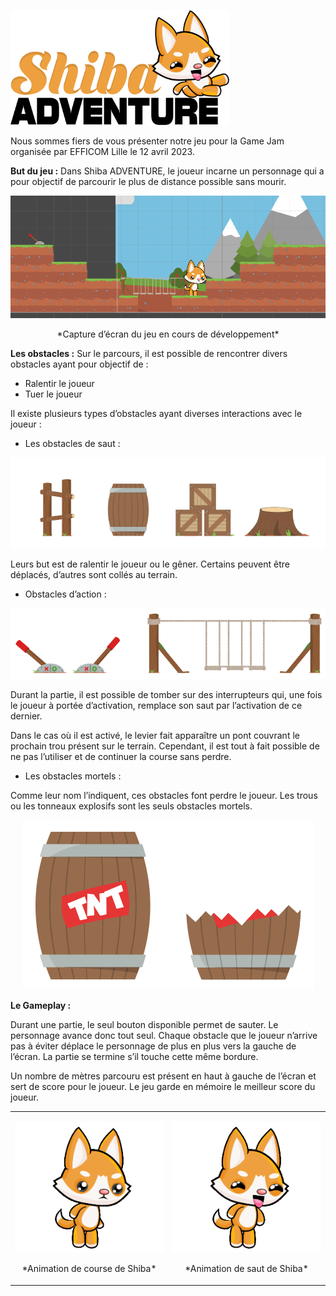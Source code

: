 <p align="left">
  <img src="https://github.com/MathisV/gamejam/blob/main/images/logo.png" width="350" title="logo">
</p>

Nous sommes fiers de vous présenter notre jeu pour la Game Jam organisée par EFFICOM Lille le 12 avril 2023.

**But du jeu :** 
Dans Shiba ADVENTURE, le joueur incarne un personnage qui a pour objectif de parcourir le plus de distance possible sans mourir.
<p align="center">
  <img src="https://github.com/MathisV/gamejam/blob/main/images/image.png" title="image en développement">
</p>
<p align="center">
  *Capture d’écran du jeu en cours de développement*
</p>

**Les obstacles :** 
Sur le parcours, il est possible de rencontrer divers obstacles ayant pour objectif de :

  - Ralentir le joueur
  - Tuer le joueur

Il existe plusieurs types d’obstacles ayant diverses interactions avec le joueur : 
  - Les obstacles de saut : 
<p align="center">
  <img src="https://github.com/MathisV/gamejam/blob/main/images/obstacles_saut.png">
</p>

Leurs but est de ralentir le joueur ou le gêner. Certains peuvent être déplacés, d’autres sont collés au terrain.

  - Obstacles d’action : 
<p align="center">
  <img src="https://github.com/MathisV/gamejam/blob/main/images/obstacle_action.png">
</p>
Durant la partie, il est possible de tomber sur des interrupteurs qui, une fois le joueur à portée d’activation, remplace son saut par l’activation de ce dernier.

Dans le cas où il est activé, le levier fait apparaître un pont couvrant le prochain trou présent sur le terrain. Cependant, il est tout à fait possible de ne pas l’utiliser et de continuer la course sans perdre.

  - Les obstacles mortels :
 
 Comme leur nom l’indiquent, ces obstacles font perdre le joueur. Les trous ou les tonneaux explosifs sont les seuls obstacles mortels.
<p align="center">
  <img src="https://github.com/MathisV/gamejam/blob/main/images/obstacles_tnt.png">
</p>

**Le Gameplay :**

Durant une partie, le seul bouton disponible permet de sauter. Le personnage avance donc tout seul. Chaque obstacle que le joueur n’arrive pas à éviter déplace le personnage de plus en plus vers la gauche de l’écran. La partie se termine s’il touche cette même bordure.

Un nombre de mètres parcouru est présent en haut à gauche de l’écran et sert de score pour le joueur. Le jeu garde en mémoire le meilleur score du joueur.

<p align="center">
  <table border="0">
    <tr>
      <td>
        <p align="center">
          <img src="https://github.com/MathisV/gamejam/blob/main/images/run.gif">
        </p>
        <p align="center">
          *Animation de course de Shiba*
        </p>
      </td>
      <td>
        <p align="center">
          <img src="https://github.com/MathisV/gamejam/blob/main/images/jump.gif">
        </p>
        <p align="center">
          *Animation de saut de Shiba*
        </p>
      </td>
    </tr>
  </table>
</p>

